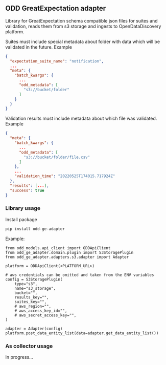 ## ODD GreatExpectation adapter

Library for GreatExpectation schema compatible json files for suites and validation, reads them from s3 storage and ingests to OpenDataDiscovery platform.

Suites must include special metadata about folder with data which will be validated in the future.
Example 
```json
{
  "expectation_suite_name": "notification",
  ...
  "meta": {
    "batch_kwargs": {
      ...
      "odd_metadata": [
        "s3://bucket/folder"
      ]
    }
  }
}
```

Validation results must include metadata about which file was validated.
Example
```json
{
  "meta": {
    "batch_kwargs": {
      ...
      "odd_metadata": [
        "s3://bucket/folder/file.csv"
      ]
    },
    ...
    "validation_time": "20220525T174015.717924Z"
  },
  "results": [...],
  "success": true
}
```

### Library usage
Install package
```bash
pip install odd-ge-adapter
```

Example:
```
from odd_models.api_client import ODDApiClient
from odd_ge_adapter.domain.plugin import S3StoragePlugin
from odd_ge_adapter.adapters.s3.adapter import Adapter

platform = ODDApiClient(<PLATFORM_URL>)

# aws credentials can be omitted and taken from the ENV variables 
config = S3StoragePlugin(
    type="s3",
    name="s3_storage",
    bucket="",
    results_key="",
    suites_key="",
    # aws_region="",
    # aws_access_key_id="",
    # aws_secret_access_key="",
)

adapter = Adapter(config)
platform.post_data_entity_list(data=adapter.get_data_entity_list())
```


### As collector usage
In progress...

